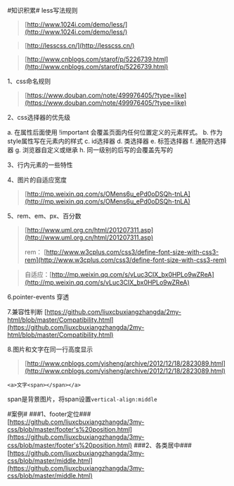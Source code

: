 
#知识积累#
less写法规则
> [http://www.1024i.com/demo/less/](http://www.1024i.com/demo/less/)

> [http://lesscss.cn/](http://lesscss.cn/)

> [http://www.cnblogs.com/starof/p/5226739.html](http://www.cnblogs.com/starof/p/5226739.html)

1、css命名规则
> [https://www.douban.com/note/499976405/?type=like](https://www.douban.com/note/499976405/?type=like)

2、css选择器的优先级
>
a.  在属性后面使用 !important 会覆盖页面内任何位置定义的元素样式。
b.  作为style属性写在元素内的样式
c. id选择器
d. 类选择器
e. 标签选择器
f. 通配符选择器
g. 浏览器自定义或继承
h. 同一级别的后写的会覆盖先写的

3、行内元素的一些特性

4、图片的自适应宽度

> [http://mp.weixin.qq.com/s/OMens6u_ePd0oDSQh-tnLA](http://mp.weixin.qq.com/s/OMens6u_ePd0oDSQh-tnLA)

5、rem、em、px、百分数
 
> [http://www.uml.org.cn/html/201207311.asp](http://www.uml.org.cn/html/201207311.asp)
> 
>rem： [http://www.w3cplus.com/css3/define-font-size-with-css3-rem](http://www.w3cplus.com/css3/define-font-size-with-css3-rem)

> 自适应：[http://mp.weixin.qq.com/s/vLuc3CIX_bx0HPLo9wZReA](http://mp.weixin.qq.com/s/vLuc3CIX_bx0HPLo9wZReA)

6.pointer-events   穿透

7.兼容性判断
[https://github.com/liuxcbuxiangzhangda/2my-html/blob/master/Compatibility.html](https://github.com/liuxcbuxiangzhangda/2my-html/blob/master/Compatibility.html)

8.图片和文字在同一行高度显示
> [http://www.cnblogs.com/yisheng/archive/2012/12/18/2823089.html](http://www.cnblogs.com/yisheng/archive/2012/12/18/2823089.html)
> 
    <a>文字<span></span></a>
  span是背景图片，将span设置`vertical-align:middle`


#案例#
###1、footer定位###
[https://github.com/liuxcbuxiangzhangda/3my-css/blob/master/footer's%20position.html](https://github.com/liuxcbuxiangzhangda/3my-css/blob/master/footer's%20position.html)
###2、各类居中###
[https://github.com/liuxcbuxiangzhangda/3my-css/blob/master/middle.html](https://github.com/liuxcbuxiangzhangda/3my-css/blob/master/middle.html)

 
